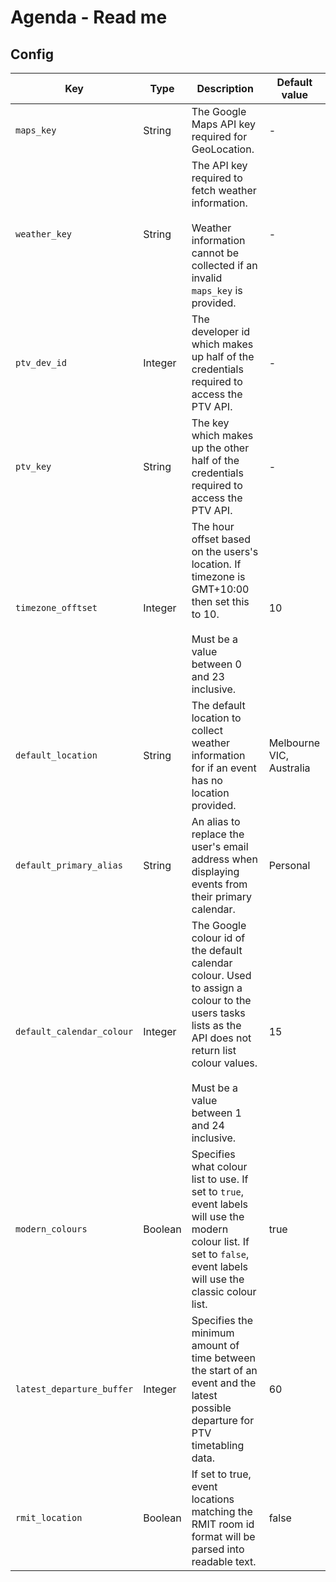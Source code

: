 # Agenda - Read me

## Config

| Key | Type | Description | Default value |
| --- | --- | --- | --- |
| `maps_key` | String | The Google Maps API key required for GeoLocation. | - |
| `weather_key` | String | The API key required to fetch weather information.<br><br>Weather information cannot be collected if an invalid `maps_key` is provided. | - |
| `ptv_dev_id` | Integer | The developer id which makes up half of the credentials required to access the PTV API. | - |
| `ptv_key` | String | The key which makes up the other half of the credentials required to access the PTV API. | - |
| `timezone_offtset` | Integer | The hour offset based on the users's location. If timezone is GMT+10:00 then set this to 10.<br><br>Must be a value between 0 and 23 inclusive. | 10 |
| `default_location` | String | The default location to collect weather information for if an event has no location provided. | Melbourne VIC, Australia |
| `default_primary_alias` | String | An alias to replace the user's email address when displaying events from their primary calendar. | Personal |
| `default_calendar_colour` | Integer | The Google colour id of the default calendar colour. Used to assign a colour to the users tasks lists as the API does not return list colour values.<br><br>Must be a value between 1 and 24 inclusive.| 15 |
| `modern_colours` | Boolean | Specifies what colour list to use. If set to `true`, event labels will use the modern colour list. If set to `false`, event labels will use the classic colour list. | true |
| `latest_departure_buffer` | Integer | Specifies the minimum amount of time between the start of an event and the latest possible departure for PTV timetabling data. | 60 |
| `rmit_location` | Boolean | If set to true, event locations matching the RMIT room id format will be parsed into readable text. | false |

